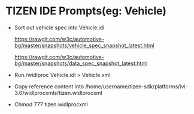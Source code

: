 # TIZEN IDE Prompts(eg: Vehicle)
* Sort out vehicle spec into Vehicle.idl


    https://rawgit.com/w3c/automotive-bg/master/snapshots/vehicle_spec_snapshot_latest.html

    https://rawgit.com/w3c/automotive-bg/master/snapshots/data_spec_snapshot_latest.html

* Run./widlproc Vehicle.idl > Vehicle.xml

* Copy reference content into /home/username/tizen-sdk/platforms/ivi-3.0/widlprocxmls/tizen.widlprocxml

* Chmod 777 tizen.widlprocxml
